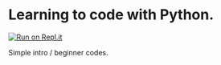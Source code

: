 # Learning to code with Python.

[![Run on Repl.it](https://repl.it/badge/github/monaxle/learning_python)](https://repl.it/github/monaxle/learning_python)

Simple intro / beginner codes.
